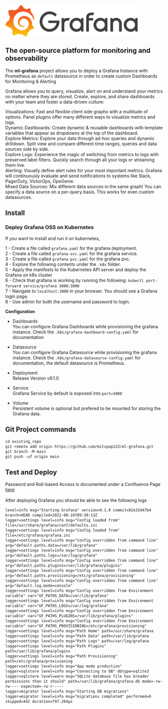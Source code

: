 ![Image1](https://github.com/mitspap123/ml-grafana/blob/main/docs/grafana-logo.png)
## The open-source platform for monitoring and observability

The **ml-grafana** project allows you to deploy a Grafana Instance with Prometheus as `default` datasource in order to create custom Dashboards for Monitoring & Alerting

Grafana allows you to query, visualize, alert on and understand your metrics no matter where they are stored. Create, explore, and share dashboards with your team and foster a data-driven culture:<br>

Visualizations: Fast and flexible client side graphs with a multitude of options. Panel plugins offer many different ways to visualize metrics and logs.<br>
Dynamic Dashboards: Create dynamic & reusable dashboards with template variables that appear as dropdowns at the top of the dashboard.<br>
Explore Metrics: Explore your data through ad-hoc queries and dynamic drilldown. Split view and compare different time ranges, queries and data sources side by side.<br>
Explore Logs: Experience the magic of switching from metrics to logs with preserved label filters. Quickly search through all your logs or streaming them live.<br>
Alerting: Visually define alert rules for your most important metrics. Grafana will continuously evaluate and send notifications to systems like Slack, PagerDuty, VictorOps, OpsGenie.<br>
Mixed Data Sources: Mix different data sources in the same graph! You can specify a data source on a per-query basis. This works for even custom datasources.<br>

## Install

### Deploy Grafana OSS on Kubernetes

If you want to install and run it on kubernetes,

1 - Create a file called `grafana.yaml` for the grafana deployment.<br>
2 - Create a file called `grafana-svc.yaml` for the grafana service.<br>
3 - Create a file called `grafana-pvc.yaml` for the grafana pvc.<br>
4 - Explore the following contents under the `.k8s` folder.<br>
5 - Apply the manifests to the Kubernetes API server and deploy the Grafana on k8s cluster<br>
6 - Check that grafana is working by running the following: `kubectl port-forward service/grafana 3000:3000`<br>
7 - Navigate to `localhost:3000` in your browser. You should see a Grafana login page.<br>
8 - Use admin for both the username and password to login.<br>

**Configuration**

- Dashboards <br />
You can configure Grafana Dashboards while provisioning the grafana instance. Check the `.k8s/grafana-dashboard-config.yaml` for documentation

- Datasource <br />
You can configure Grafana Datasource while provisioning the grafana instance. Check the `.k8s/grafana-datasource-config.yaml` for documentation, the default datasource is Prometheus.

- Deployment <br />
Release Version v9.1.0

- Service <br />
Grafana Service by default is exposed into `port=3000`

- Volume <br />
Persistent volume is optional but prefered to be mounted for storing the Grafana data.

## Git Project commands

```
cd existing_repo
git remote add origin https://github.com/mitspap123/ml-grafana.git
git branch -M main
git push -uf origin main
```

## Test and Deploy

Password and Roll-based Access is documented under a Confluence Page [here](https://mainlevel.atlassian.net/wiki/spaces/IT/pages/1555300473/Links+Passwords)
<br>
<br>
After deploying Grafana you should be able to see the following logs

```
level=info msg="Starting Grafana" version=9.1.0 commit=82e32447b4 branch=HEAD compiled=2022-08-16T09:30:13Z
logger=settings level=info msg="Config loaded from" file=/usr/share/grafana/conf/defaults.ini
logger=settings level=info msg="Config loaded from" file=/etc/grafana/grafana.ini
logger=settings level=info msg="Config overridden from command line" arg="default.paths.data=/var/lib/grafana"
logger=settings level=info msg="Config overridden from command line" arg="default.paths.logs=/var/log/grafana"
logger=settings level=info msg="Config overridden from command line" arg="default.paths.plugins=/var/lib/grafana/plugins"
logger=settings level=info msg="Config overridden from command line" arg="default.paths.provisioning=/etc/grafana/provisioning"
logger=settings level=info msg="Config overridden from command line" arg="default.log.mode=console"
logger=settings level=info msg="Config overridden from Environment variable" var="GF_PATHS_DATA=/var/lib/grafana"
logger=settings level=info msg="Config overridden from Environment variable" var="GF_PATHS_LOGS=/var/log/grafana"
logger=settings level=info msg="Config overridden from Environment variable" var="GF_PATHS_PLUGINS=/var/lib/grafana/plugins"
logger=settings level=info msg="Config overridden from Environment variable" var="GF_PATHS_PROVISIONING=/etc/grafana/provisioning"
logger=settings level=info msg="Path Home" path=/usr/share/grafana
logger=settings level=info msg="Path Data" path=/var/lib/grafana
logger=settings level=info msg="Path Logs" path=/var/log/grafana
logger=settings level=info msg="Path Plugins" path=/var/lib/grafana/plugins
logger=settings level=info msg="Path Provisioning" path=/etc/grafana/provisioning
logger=settings level=info msg="App mode production"
logger=sqlstore level=info msg="Connecting to DB" dbtype=sqlite3
logger=sqlstore level=warn msg="SQLite database file has broader permissions than it should" path=/var/lib/grafana/grafana.db mode=-rw-rw---- expected=-rw-r-----
logger=migrator level=info msg="Starting DB migrations"
logger=migrator level=info msg="migrations completed" performed=0 skipped=442 duration=797.264µs
```